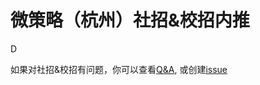 # 微策略（杭州）社招&校招内推
D

如果对社招&校招有问题，你可以查看[Q&A](https://github.com/AChaoZJU/MSTR-Internal-Recommended/issues/2), 或创建[issue](https://github.com/AChaoZJU/MSTR-Internal-Recommended/issues)

